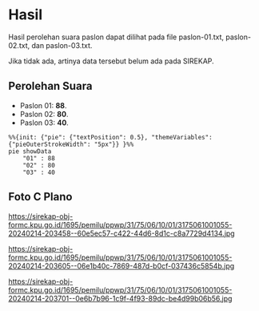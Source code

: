 # Hasil

Hasil perolehan suara paslon dapat dilihat pada file paslon-01.txt, paslon-02.txt, dan paslon-03.txt.

Jika tidak ada, artinya data tersebut belum ada pada SIREKAP.

## Perolehan Suara

 * Paslon 01: **88**.
 * Paslon 02: **80**.
 * Paslon 03: **40**.

```mermaid
%%{init: {"pie": {"textPosition": 0.5}, "themeVariables": {"pieOuterStrokeWidth": "5px"}} }%%
pie showData
    "01" : 88
    "02" : 80
    "03" : 40
```
## Foto C Plano

https://sirekap-obj-formc.kpu.go.id/1695/pemilu/ppwp/31/75/06/10/01/3175061001055-20240214-203458--60e5ec57-c422-44d6-8d1c-c8a7729d4134.jpg

https://sirekap-obj-formc.kpu.go.id/1695/pemilu/ppwp/31/75/06/10/01/3175061001055-20240214-203605--06e1b40c-7869-487d-b0cf-037436c5854b.jpg

https://sirekap-obj-formc.kpu.go.id/1695/pemilu/ppwp/31/75/06/10/01/3175061001055-20240214-203701--0e6b7b96-1c9f-4f93-89dc-be4d99b06b56.jpg
